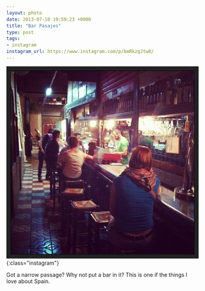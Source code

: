 ```yaml
---
layout: photo
date: 2013-07-10 19:59:23 +0000
title: "Bar Pasajes"
type: post
tags:
- instagram
instagram_url: https://www.instagram.com/p/bmRkzgJtw0/
---
```


![Instagram - bmRkzgJtw0](/img/bmRkzgJtw0.jpg){:class="instagram"}

Got a narrow passage? Why not put a bar in it? This is one if the things I love about Spain.
